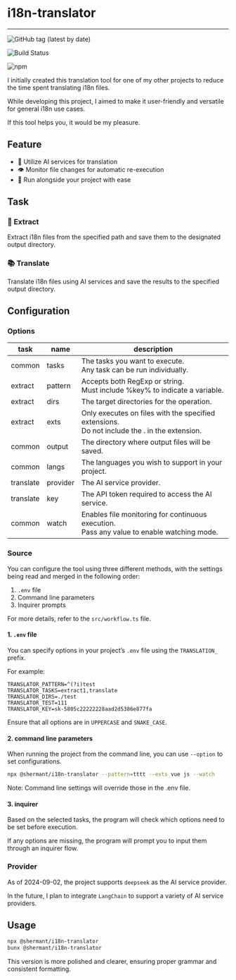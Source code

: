 # i18n-translator

___
![GitHub tag (latest by date)](https://img.shields.io/github/v/tag/ShermanTsang/i18n-translator?label=version)

![Build Status](https://github.com/ShermanTsang/i18n-translator/actions/workflows/npm-publish.yml/badge.svg)

![npm](https://img.shields.io/npm/dt/@shermant/logger)

I initially created this translation tool for one of my other projects to reduce the time spent translating i18n files.

While developing this project, I aimed to make it user-friendly and versatile for general i18n use cases.

If this tool helps you, it would be my pleasure.

## Feature

- 🤖 Utilize AI services for translation
- 👁️ Monitor file changes for automatic re-execution
- 🙌 Run alongside your project with ease

## Task

### 🔎 Extract

Extract i18n files from the specified path and save them to the designated output directory.

### 📚 Translate

Translate i18n files using AI services and save the results to the specified output directory.

## Configuration

### Options

| task      | name     | description                                                                                      |
|-----------|----------|--------------------------------------------------------------------------------------------------|
| common    | tasks    | The tasks you want to execute.<br/>Any task can be run individually.                             |
| extract   | pattern  | Accepts both RegExp or string.<br/>Must include %key% to indicate a variable.                    |
| extract   | dirs     | The target directories for the operation.                                                        |
| extract   | exts     | Only executes on files with the specified extensions.<br/>Do not include the . in the extension. |
| common    | output   | The directory where output files will be saved.                                                  |
| common    | langs    | The languages you wish to support in your project.                                               |
| translate | provider | The AI service provider.                                                                         |
| translate | key      | The API token required to access the AI service.                                                 |
| common    | watch    | Enables file monitoring for continuous execution.<br/>Pass any value to enable watching mode.    |

### Source

You can configure the tool using three different methods, with the settings being read and merged in the following
order:

1. `.env` file
2. Command line parameters
3. Inquirer prompts

For more details, refer to the `src/workflow.ts` file.

#### 1. `.env` file

You can specify options in your project’s `.env` file using the `TRANSLATION_` prefix.

For example:

```text
TRANSLATOR_PATTERN=^(?i)test
TRANSLATOR_TASKS=extract1,translate
TRANSLATOR_DIRS=./test
TRANSLATOR_TEST=111
TRANSLATOR_KEY=sk-5805c22222228aad2d5386e877fa
```

Ensure that all options are in `UPPERCASE` and `SNAKE_CASE`.

#### 2. command line parameters

When running the project from the command line, you can use `--option` to set configurations.

```bash
npx @shermant/i18n-translator --pattern=tttt --exts vue js --watch
```

Note: Command line settings will override those in the .env file.

#### 3. inquirer

Based on the selected tasks, the program will check which options need to be set before execution.

If any options are missing, the program will prompt you to input them through an inquirer flow.

### Provider

As of 2024-09-02, the project supports `deepseek` as the AI service provider.

In the future, I plan to integrate `LangChain` to support a variety of AI service providers.

## Usage

```bash
npx @shermant/i18n-translator
bunx @shermant/i18n-translator
```

This version is more polished and clearer, ensuring proper grammar and consistent formatting.


